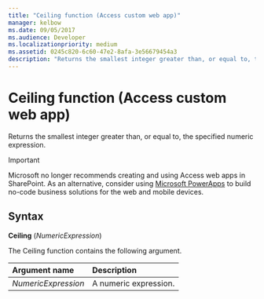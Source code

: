 ```yaml
---
title: "Ceiling function (Access custom web app)" 
manager: kelbow
ms.date: 09/05/2017
ms.audience: Developer 
ms.localizationpriority: medium
ms.assetid: 0245c820-6c60-47e2-8afa-3e56679454a3
description: "Returns the smallest integer greater than, or equal to, the specified numeric expression."
---
```


# Ceiling function (Access custom web app)

Returns the smallest integer greater than, or equal to, the specified numeric expression.
  
> [!IMPORTANT]
> Microsoft no longer recommends creating and using Access web apps in SharePoint. As an alternative, consider using [Microsoft PowerApps](https://powerapps.microsoft.com/) to build no-code business solutions for the web and mobile devices. 
  
## Syntax

**Ceiling** (*NumericExpression*) 
  
The Ceiling function contains the following argument.
  
|**Argument name**|**Description**|
|:-----|:-----|
| *NumericExpression*  <br/> |A numeric expression. |
   


